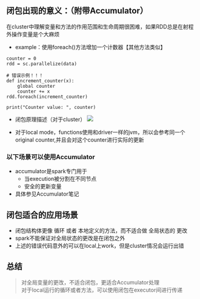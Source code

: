 ## 闭包出现的意义：（附带Accumulator）
在cluster中理解变量和方法的作用范围和生命周期很困难，如果RDD总是在射程外操作变量是个大麻烦

- example：使用foreach()方法增加一个计数器【其他方法类似】

```
counter = 0
rdd = sc.parallelize(data)

# 错误示例！！！
def increment_counter(x):
    global counter
    counter += x
rdd.foreach(increment_counter)

print("Counter value: ", counter)
```
- 闭包原理描述（对于cluster）
![](http://ww1.sinaimg.cn/large/005N2p5vgy1fp5fy3jcw0j31i81640v3.jpg)

- 对于local mode，functions使用和driver一样的jvm，所以会参考同一个original counter,并且会对这个counter进行实际的更新


### 以下场景可以使用Accumulator
- accumulator是spark专门用于 
    - 当execution被分割在不同节点
    - 安全的更新变量
- 具体参见Accumulator笔记

## 闭包适合的应用场景
- 闭包结构体更像 循环 或者 本地定义的方法，而不适合做 全局状态的 更改
- spark不能保证对全局状态的更改是在闭包之外
- 上述的错误代码意外的可以在local上work，但是cluster情况会运行出错


## 总结
>对全局变量的更改，不适合闭包，更适合Accumulator处理 \
对于local运行的循环或者方法，可以使用闭包在executor间进行传递


